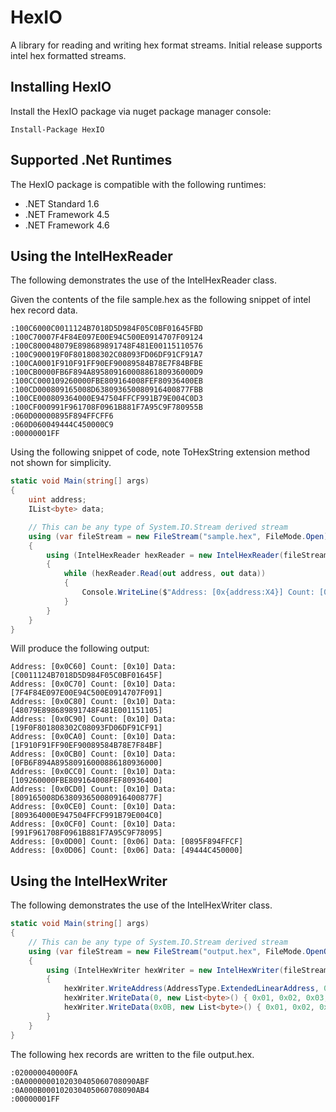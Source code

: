 # HexIO

A library for reading and writing hex format streams. Initial release supports intel hex formatted streams.

## Installing HexIO

Install the HexIO package via nuget package manager console:

```
Install-Package HexIO
```

## Supported .Net Runtimes

The HexIO package is compatible with the following runtimes:

* .NET Standard 1.6
* .NET Framework 4.5
* .NET Framework 4.6

## Using the IntelHexReader

The following demonstrates the use of the IntelHexReader class. 

Given the contents of the file sample.hex as the following snippet of intel hex record data.

```
:100C6000C0011124B7018D5D984F05C0BF01645FBD
:100C70007F4F84E097E00E94C500E0914707F09124
:100C800048079E898689891748F481E00115110576
:100C900019F0F801808302C08093FD06DF91CF91A7
:100CA0001F910F91FF90EF90089584B78E7F84BFBE
:100CB0000FB6F894A89580916000886180936000D9
:100CC000109260000FBE809164008FEF80936400EB
:100CD000809165008D638093650080916400877FBB
:100CE000809364000E947504FFCF991B79E004C0D3
:100CF000991F961708F0961B881F7A95C9F780955B
:060D00000895F894FFCFF6
:060D060049444C450000C9
:00000001FF
```

Using the following snippet of code, note ToHexString extension method not shown for simplicity.

```csharp
static void Main(string[] args)
{
	uint address;
	IList<byte> data;

	// This can be any type of System.IO.Stream derived stream
	using (var fileStream = new FileStream("sample.hex", FileMode.Open))
	{
		using (IntelHexReader hexReader = new IntelHexReader(fileStream))
		{
			while (hexReader.Read(out address, out data))
			{
				Console.WriteLine($"Address: [0x{address:X4}] Count: [0x{data.Count:X2}] Data: [{data.ToHexString()}]");
			}
		}
	}
}
```

Will produce the following output:

```
Address: [0x0C60] Count: [0x10] Data: [C0011124B7018D5D984F05C0BF01645F]
Address: [0x0C70] Count: [0x10] Data: [7F4F84E097E00E94C500E0914707F091]
Address: [0x0C80] Count: [0x10] Data: [48079E898689891748F481E001151105]
Address: [0x0C90] Count: [0x10] Data: [19F0F801808302C08093FD06DF91CF91]
Address: [0x0CA0] Count: [0x10] Data: [1F910F91FF90EF90089584B78E7F84BF]
Address: [0x0CB0] Count: [0x10] Data: [0FB6F894A89580916000886180936000]
Address: [0x0CC0] Count: [0x10] Data: [109260000FBE809164008FEF80936400]
Address: [0x0CD0] Count: [0x10] Data: [809165008D638093650080916400877F]
Address: [0x0CE0] Count: [0x10] Data: [809364000E947504FFCF991B79E004C0]
Address: [0x0CF0] Count: [0x10] Data: [991F961708F0961B881F7A95C9F78095]
Address: [0x0D00] Count: [0x06] Data: [0895F894FFCF]
Address: [0x0D06] Count: [0x06] Data: [49444C450000]
```

## Using the IntelHexWriter

The following demonstrates the use of the IntelHexWriter class.

```csharp
static void Main(string[] args)
{
	// This can be any type of System.IO.Stream derived stream
	using (var fileStream = new FileStream("output.hex", FileMode.OpenOrCreate))
	{
		using (IntelHexWriter hexWriter = new IntelHexWriter(fileStream))
		{
			hexWriter.WriteAddress(AddressType.ExtendedLinearAddress, 0x1000);
			hexWriter.WriteData(0, new List<byte>() { 0x01, 0x02, 0x03, 0x04, 0x05, 0x06, 0x07, 0x08, 0x09, 0x0A });
			hexWriter.WriteData(0x0B, new List<byte>() { 0x01, 0x02, 0x03, 0x04, 0x05, 0x06, 0x07, 0x08, 0x09, 0x0A });
		}
	}
}
```

The following hex records are written to the file output.hex.

```
:020000040000FA
:0A0000000102030405060708090ABF
:0A000B000102030405060708090AB4
:00000001FF
```
